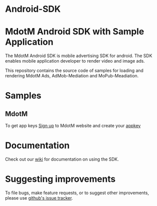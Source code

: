 # Android-SDK
MdotM Android SDK with Sample Application
=============================
The MdotM Android SDK is mobile advertising SDK for android. The SDK enables mobile application developer to render video and image ads.

This repository contains the source code of samples for loading and rendering MdotM Ads, AdMob-Mediation and MoPub-Meadiation.


Samples
=======
MdotM
-----
To get app keys [Sign up](http://platform.mdotm.com/page/register/publisher) to MdotM website and create your [appkey](http://platform.mdotm.com/account/sites)


Documentation
==============
Check out our [wiki](http://docs.mdotm.com/index.php/MdotM_Android_SDK) for documentation on using the SDK.

Suggesting improvements
=======================
To file bugs, make feature requests, or to suggest other improvements, please use [github's issue tracker](https://github.com/sourabhniyogi/mdotmandroidsampleapp/issues).
